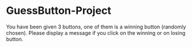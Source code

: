 # GuessButton-Project
You have been given 3 buttons, one of them is a winning button (randomly chosen). Please display a message if you click on the winning or on losing button.
